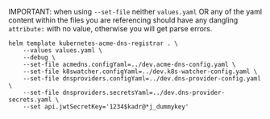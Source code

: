 IMPORTANT: when using `--set-file` neither `values.yaml` OR any of the yaml content within the files you are referencing should have any dangling `attribute:` with no value, otherwise you will get parse errors. 

```
helm template kubernetes-acme-dns-registrar . \
    --values values.yaml \
    --debug \
    --set-file acmedns.configYaml=../dev.acme-dns-config.yaml \
    --set-file k8swatcher.configYaml=../dev.k8s-watcher-config.yaml \
    --set-file dnsproviders.configYaml=../dev.dns-provider-config.yaml \
    --set-file dnsproviders.secretsYaml=../dev.dns-provider-secrets.yaml \
    --set api.jwtSecretKey='1234$kadr@*j_dummykey' 
```